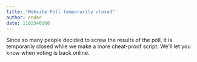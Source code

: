 ```yaml
---
title: "Website Poll temporarily closed"
author: ender
date: 1102340160
---
```


Since so many people decided to screw the results of the poll, it is temporarily closed while we make a more cheat-proof script. We'll let you know when voting is back online.
